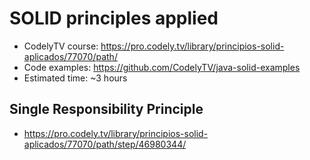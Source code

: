# SOLID principles applied

* CodelyTV course: https://pro.codely.tv/library/principios-solid-aplicados/77070/path/
* Code examples: https://github.com/CodelyTV/java-solid-examples
* Estimated time: ~3 hours

## Single Responsibility Principle
* https://pro.codely.tv/library/principios-solid-aplicados/77070/path/step/46980344/